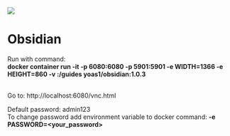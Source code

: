 ![](https://visitor-badge.glitch.me/badge?page_id=Yoas1.Obsidian-0.14.6)</br>

# Obsidian
Run with command:<br>
**docker container run -it -p 6080:6080 -p 5901:5901 -e WIDTH=1366 -e HEIGHT=860 -v </path-to-save-data>:/guides yoas1/obsidian:1.0.3**</br></br>

Go to: http://localhost:6080/vnc.html

Default password: admin123</br>
To change password add environment variable to docker command: **-e PASSWORD=<your_password>**



